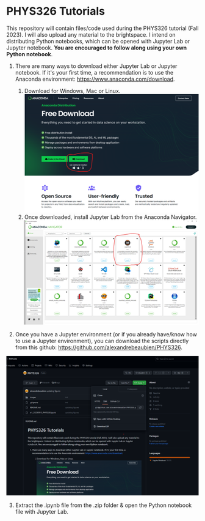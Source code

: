 # PHYS326 Tutorials

This repository will contain files/code used during the PHYS326 tutorial (Fall 2023). I will also upload any material to the brightspace. I intend on distributing Python notebooks, which can be opened with Jupyter Lab or Jupyter notebook. **You are encouraged to follow along using your own Python notebook**.

1. There are many ways to download either Jupyter Lab or Jupyter notebook. If it's your first time, a recommendation is to use the Anaconda environment: https://www.anaconda.com/download.
    1. Download for Windows, Mac or Linux.
        ![Download](images/Download_anaconda.png)
    2. Once downloaded, install Jupyter Lab from the Anaconda Navigator.
        ![Download](images/Open_jupyter.png)

2. Once you have a Jupyter environment (or if you already have/know how to use a Jupyter environment), you can download the scripts directly from this github: https://github.com/alexandrebeaubien/PHYS326.

![Download from GitHub](images/Where_download_code.png)

3. Extract the .ipynb file from the .zip folder & open the Python notebook file with Jupyter Lab.